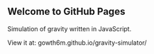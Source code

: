 ## Welcome to GitHub Pages

Simulation of gravity written in JavaScript.

View it at: gowth6m.github.io/gravity-simulator/
